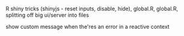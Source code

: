 R shiny tricks (shinyjs - reset inputs, disable, hide), global.R, 
global.R, splitting off big ui/server into files

show custom message when the'res an error in a reactive context